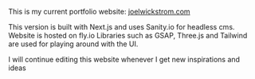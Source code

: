This is my current portfolio website: [joelwickstrom.com](https://joelwickstrom.com)

This version is built with Next.js and uses Sanity.io for headless cms. Website is hosted on fly.io
Libraries such as GSAP, Three.js and Tailwind are used for playing around with the UI.

I will continue editing this website whenever I get new inspirations and ideas